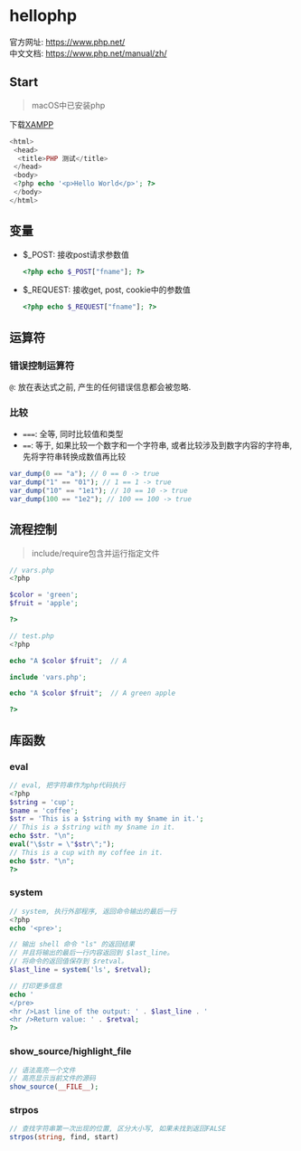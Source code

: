 # hellophp

官方网址: <https://www.php.net/>  
中文文档: <https://www.php.net/manual/zh/>

## Start

> macOS中已安装php

下载[XAMPP](https://www.apachefriends.org/zh_cn/index.html)

```php
<html>
 <head>
  <title>PHP 测试</title>
 </head>
 <body>
 <?php echo '<p>Hello World</p>'; ?>
 </body>
</html>
```

## 变量

- $_POST: 接收post请求参数值

    ```php
    <?php echo $_POST["fname"]; ?>
    ```

- $_REQUEST: 接收get, post, cookie中的参数值

    ```php
    <?php echo $_REQUEST["fname"]; ?>
    ```

## 运算符

### 错误控制运算符

`@`: 放在表达式之前, 产生的任何错误信息都会被忽略.

### 比较

- `===`: 全等, 同时比较值和类型
- `==`: 等于, 如果比较一个数字和一个字符串, 或者比较涉及到数字内容的字符串, 先将字符串转换成数值再比较

```php
var_dump(0 == "a"); // 0 == 0 -> true
var_dump("1" == "01"); // 1 == 1 -> true
var_dump("10" == "1e1"); // 10 == 10 -> true
var_dump(100 == "1e2"); // 100 == 100 -> true
```

## 流程控制

> include/require包含并运行指定文件

```php
// vars.php
<?php

$color = 'green';
$fruit = 'apple';

?>

// test.php
<?php

echo "A $color $fruit";  // A

include 'vars.php';

echo "A $color $fruit";  // A green apple

?>
```

## 库函数

### eval

```php
// eval, 把字符串作为php代码执行
<?php
$string = 'cup';
$name = 'coffee';
$str = 'This is a $string with my $name in it.';
// This is a $string with my $name in it.
echo $str. "\n";
eval("\$str = \"$str\";");
// This is a cup with my coffee in it.
echo $str. "\n";
?>
```

### system

```php
// system, 执行外部程序, 返回命令输出的最后一行
<?php
echo '<pre>';

// 输出 shell 命令 "ls" 的返回结果
// 并且将输出的最后一行内容返回到 $last_line。
// 将命令的返回值保存到 $retval。
$last_line = system('ls', $retval);

// 打印更多信息
echo '
</pre>
<hr />Last line of the output: ' . $last_line . '
<hr />Return value: ' . $retval;
?>
```

### show_source/highlight_file

```php
// 语法高亮一个文件
// 高亮显示当前文件的源码
show_source(__FILE__);
```

### strpos

```php
// 查找字符串第一次出现的位置, 区分大小写, 如果未找到返回FALSE
strpos(string, find, start)
```
